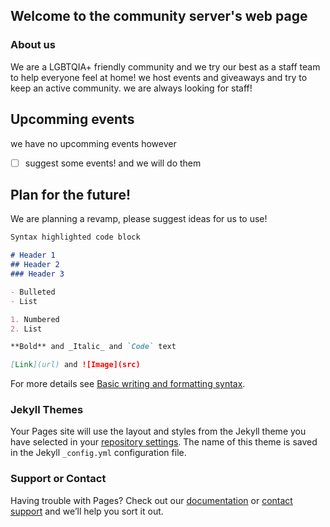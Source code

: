 ## Welcome to the community server's web page



### About us

We are a LGBTQIA+ friendly community and we try our best as a staff team to help everyone feel at home! we host events and giveaways and try to keep an active community. we are always looking for staff!

## Upcomming events
we have no upcomming events however
 - [ ]  suggest some events! and we will do them 

## Plan for the future!
We are planning a revamp, please suggest ideas for us to use!


```markdown
Syntax highlighted code block

# Header 1
## Header 2
### Header 3

- Bulleted
- List

1. Numbered
2. List

**Bold** and _Italic_ and `Code` text

[Link](url) and ![Image](src)
```

For more details see [Basic writing and formatting syntax](https://docs.github.com/en/github/writing-on-github/getting-started-with-writing-and-formatting-on-github/basic-writing-and-formatting-syntax).

### Jekyll Themes

Your Pages site will use the layout and styles from the Jekyll theme you have selected in your [repository settings](https://github.com/Bobacato/Bobacato.github.io/settings/pages). The name of this theme is saved in the Jekyll `_config.yml` configuration file.

### Support or Contact

Having trouble with Pages? Check out our [documentation](https://docs.github.com/categories/github-pages-basics/) or [contact support](https://support.github.com/contact) and we’ll help you sort it out.
